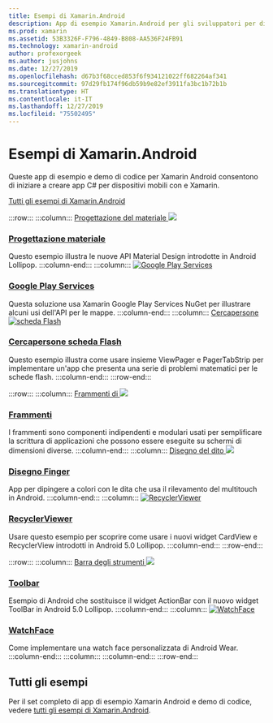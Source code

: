 ```yaml
---
title: Esempi di Xamarin.Android
description: App di esempio Xamarin.Android per gli sviluppatori per dispositivi mobili.
ms.prod: xamarin
ms.assetid: 53B3326F-F796-4849-B808-AA536F24FB91
ms.technology: xamarin-android
author: profexorgeek
ms.author: jusjohns
ms.date: 12/27/2019
ms.openlocfilehash: d67b3f68cced853f6f934121022ff682264af341
ms.sourcegitcommit: 97d29fb174f96db59b9e82ef3911fa3bc1b72b1b
ms.translationtype: HT
ms.contentlocale: it-IT
ms.lasthandoff: 12/27/2019
ms.locfileid: "75502495"
---
```

# <a name="xamarinandroid-samples"></a>Esempi di Xamarin.Android

Queste app di esempio e demo di codice per Xamarin Android consentono di iniziare a creare app C# per dispositivi mobili con e Xamarin.

[Tutti gli esempi di Xamarin.Android](https://docs.microsoft.com/samples/browse/?products=xamarin&term=Xamarin.Android)

:::row:::
    :::column:::
[Progettazione del materiale ![](images/material-design.png)](https://docs.microsoft.com/samples/xamarin/monodroid-samples/android50-googleio2014master/)

### <a name="material-designhttpsdocsmicrosoftcomsamplesxamarinmonodroid-samplesandroid50-googleio2014master"></a>[Progettazione materiale](https://docs.microsoft.com/samples/xamarin/monodroid-samples/android50-googleio2014master/)

Questo esempio illustra le nuove API Material Design introdotte in Android Lollipop.
  :::column-end:::
    :::column:::
[![Google Play Services](images/gps.png)](https://docs.microsoft.com/samples/xamarin/monodroid-samples/googleplayservices/)

### <a name="google-play-serviceshttpsdocsmicrosoftcomsamplesxamarinmonodroid-samplesgoogleplayservices"></a>[Google Play Services](https://docs.microsoft.com/samples/xamarin/monodroid-samples/googleplayservices/)

Questa soluzione usa Xamarin Google Play Services NuGet per illustrare alcuni usi dell'API per le mappe.
  :::column-end:::
    :::column:::
[Cercapersone ![scheda Flash](images/flash.png)](https://docs.microsoft.com/samples/xamarin/monodroid-samples/userinterface-flashcardpager/)

### <a name="flash-card-pagerhttpsdocsmicrosoftcomsamplesxamarinmonodroid-samplesuserinterface-flashcardpager"></a>[Cercapersone scheda Flash](https://docs.microsoft.com/samples/xamarin/monodroid-samples/userinterface-flashcardpager/)

Questo esempio illustra come usare insieme ViewPager e PagerTabStrip per implementare un'app che presenta una serie di problemi matematici per le schede flash.
  :::column-end:::
:::row-end:::

:::row:::
    :::column:::
[Frammenti di ![](images/fragments.png)](https://docs.microsoft.com/samples/xamarin/monodroid-samples/fragmentswalkthrough/)

### <a name="fragmentshttpsdocsmicrosoftcomsamplesxamarinmonodroid-samplesfragmentswalkthrough"></a>[Frammenti](https://docs.microsoft.com/samples/xamarin/monodroid-samples/fragmentswalkthrough/)

I frammenti sono componenti indipendenti e modulari usati per semplificare la scrittura di applicazioni che possono essere eseguite su schermi di dimensioni diverse.
    :::column-end:::
    :::column:::
[Disegno del dito ![](images/fingerpaint.png)](https://docs.microsoft.com/samples/xamarin/monodroid-samples/applicationfundamentals-fingerpaint/)

### <a name="finger-painthttpsdocsmicrosoftcomsamplesxamarinmonodroid-samplesapplicationfundamentals-fingerpaint"></a>[Disegno Finger](https://docs.microsoft.com/samples/xamarin/monodroid-samples/applicationfundamentals-fingerpaint/)

App per dipingere a colori con le dita che usa il rilevamento del multitouch in Android.
    :::column-end:::
    :::column:::
[![RecyclerViewer](images/recycler.png)](https://docs.microsoft.com/samples/xamarin/monodroid-samples/android50-recyclerviewer/)

### <a name="recyclerviewerhttpsdocsmicrosoftcomsamplesxamarinmonodroid-samplesandroid50-recyclerviewer"></a>[RecyclerViewer](https://docs.microsoft.com/samples/xamarin/monodroid-samples/android50-recyclerviewer/)

Usare questo esempio per scoprire come usare i nuovi widget CardView e RecyclerView introdotti in Android 5.0 Lollipop.
    :::column-end:::
:::row-end:::

:::row:::
    :::column:::
[Barra degli strumenti ![](images/toolbar.png)](https://docs.microsoft.com/samples/xamarin/monodroid-samples/android50-toolbar/)

### <a name="toolbarhttpsdocsmicrosoftcomsamplesxamarinmonodroid-samplesandroid50-toolbar"></a>[Toolbar](https://docs.microsoft.com/samples/xamarin/monodroid-samples/android50-toolbar/)

Esempio di Android che sostituisce il widget ActionBar con il nuovo widget ToolBar in Android 5.0 Lollipop.
    :::column-end:::
    :::column:::
[![WatchFace](images/watchface.png)](https://docs.microsoft.com/samples/xamarin/monodroid-samples/wear-watchface/)

### <a name="watchfacehttpsdocsmicrosoftcomsamplesxamarinmonodroid-sampleswear-watchface"></a>[WatchFace](https://docs.microsoft.com/samples/xamarin/monodroid-samples/wear-watchface/)

Come implementare una watch face personalizzata di Android Wear.
    :::column-end:::
    :::column:::
    :::column-end:::
:::row-end:::

## <a name="all-samples"></a>Tutti gli esempi

Per il set completo di app di esempio Xamarin Android e demo di codice, vedere [tutti gli esempi di Xamarin.Android](https://docs.microsoft.com/samples/browse/?products=xamarin&term=Xamarin.Android).
